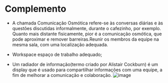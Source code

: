 # Complemento

- A chamada Comunicação Osmótica refere-se às conversas diárias e às questões discutidas informalmente, durante o cafezinho, por exemplo. Quanto mais distante 
fisicamente, pior é a comunicação osmótica, que pode aproximar e remover barreiras.Reunir os membros da equipe na mesma sala, com uma localização adequada.

- Workspace espaço de trabalho adequado; 

- Um radiador de informação(termo criado por  Alistair Cockburn) é um display que é usado para compartilhar informações com uma equipe, a fim de melhorar a comunicação e colaboração.
![image](https://user-images.githubusercontent.com/52088444/232247380-b4f5c152-64e2-4a72-b6f6-fe35baf22c4c.png)



